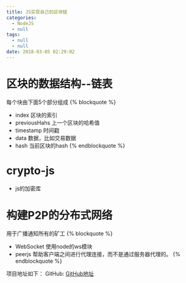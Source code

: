 ```yaml
---
title: JS实现自己的区块链
categories:
  - NodeJS
  - null
tags:
  - null
  - null
date: 2018-03-05 02:29:02
---
```



# 区块的数据结构--链表
每个块由下面5个部分组成
{% blockquote %}
* index 区块的索引
* previousHahs 上一个区块的哈希值
* timestamp 时间戳
* data 数据，比如交易数据
* hash 当前区块的hash
{% endblockquote %}


# crypto-js
* js的加密库

# 构建P2P的分布式网络
用于广播通知所有的矿工
{% blockquote %}
* WebSocket 使用node的ws模块
* peerjs 帮助客户端之间进行代理连接，而不是通过服务器代理的。
{% endblockquote %}

 
项目地址如下：
GitHub: [GitHub地址](https://github.com/yllg/JS-Blockchain)
